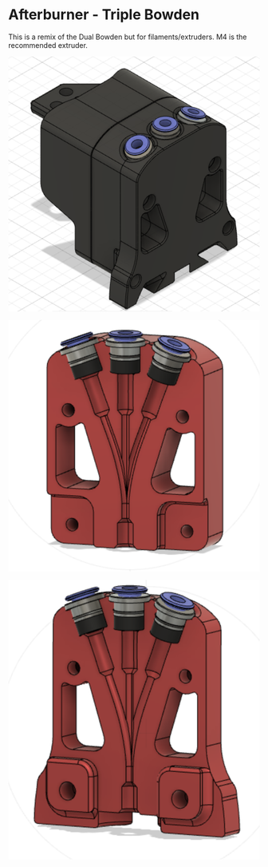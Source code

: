 # Afterburner - Triple Bowden

This is a remix of the Dual Bowden but for filaments/extruders. M4 is the recommended extruder.

![Triple Bowden 1](images/image1.png)

![Triple Bowden 2](images/image2.png)

![Triple Bowden 3](images/image3.png)
